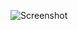 ![Screenshot](https://raw.githubusercontent.com/Cryakl/Ultimate-RAT-Collection/refs/heads/main/PrjRAPTOR/Screenshot.png)

